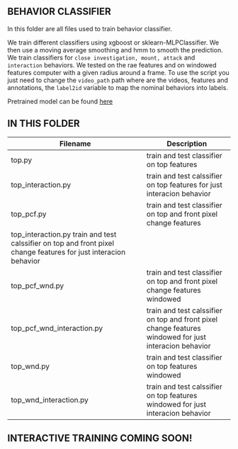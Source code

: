 ## BEHAVIOR CLASSIFIER

In this folder are all files used to train behavior classifier.

We train different classifiers using xgboost or sklearn-MLPClassifier. We then use a moving average smoothing and hmm to
smooth the prediction.
We train classifiers for `close investigation, mount, attack`  and `interaction` behaviors.
We tested on the rae features and on windowed features computer with a given radius around a frame.
To use the script you just need to change the `video_path` path where are the videos, features and annotations, the `label2id` variable to map the nominal behaviors into labels.

Pretrained model can be found [here](http://www.vision.caltech.edu/~segalinc/git_data/gui/v1_7.zip)

## IN THIS FOLDER

|Filename | Description|
|---------|------------|
|top.py| train and test classifier on top features|
|top_interaction.py| train and test calssifier on top features for just interacion behavior|
|top_pcf.py| train and test classifier on top and front pixel change features|
|top_interaction.py train and test calssifier on top and front pixel change features for just interacion behavior|
|top_pcf_wnd.py| train and test classifier on top and front pixel change features windowed|
|top_pcf_wnd_interaction.py| train and test calssifier on top and front pixel change features windowed for just interacion behavior|
|top_wnd.py| train and test classifier on top features windowed|
|top_wnd_interaction.py| train and test calssifier on top features windowed for just interacion behavior|


## INTERACTIVE TRAINING COMING SOON!
